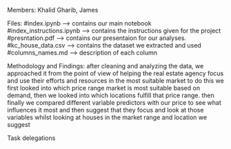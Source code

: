 Members: Khalid Gharib, James

Files:
#index.ipynb --> contains our main notebook
#index_instructions.ipynb --> contains the instructions given for the project
#presntation.pdf --> contains our presentaion for our analyses.
#kc_house_data.csv --> contains the dataset we extracted and used
#columns_names.md --> description of each column

Methodology and Findings:
after cleaning and analyzing the data, we approached it from the point of view of helping the real estate agency focus and use their efforts 
and resources in the most suitable market
to do this we first looked into which price range market is most suitable based on demand, then we looked into which locations fulfill that price range.
then finally we compared different variable predictors with our price to see what influences it most and then suggest that they focus and look at those
variables whilst looking at houses in the market range and location we suggest


Task delegations